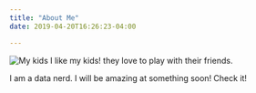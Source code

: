 ```yaml
---
title: "About Me"
date: 2019-04-20T16:26:23-04:00

---
```

![My kids](/img/kids.jpg)
I like my kids! they love to play with their friends.

I am a data nerd.  I will be amazing at something soon! Check it!
